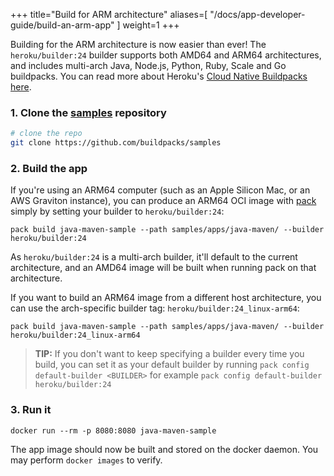 
+++
title="Build for ARM architecture"
aliases=[
  "/docs/app-developer-guide/build-an-arm-app"
]
weight=1
+++

<!--more-->

Building for the ARM architecture is now easier than ever! The `heroku/builder:24` builder supports both AMD64 and ARM64 architectures, and includes
multi-arch Java, Node.js, Python, Ruby, Scale and Go buildpacks. You can read more about Heroku's [Cloud Native Buildpacks here][heroku-buildpacks].

### 1. Clone the [samples][samples] repository

```bash
# clone the repo
git clone https://github.com/buildpacks/samples
```

### 2. Build the app

If you're using an ARM64 computer (such as an Apple Silicon Mac, or an AWS Graviton instance), you can produce an ARM64 OCI image with [pack][pack] simply by setting your builder to `heroku/builder:24`:
```
pack build java-maven-sample --path samples/apps/java-maven/ --builder heroku/builder:24
```
<!--+- "{{execute}}"+-->

As `heroku/builder:24` is a multi-arch builder, it'll default to the current architecture, and an AMD64 image will be built when running pack on that architecture.

If you want to build an ARM64 image from a different host architecture, you can use the arch-specific builder tag: `heroku/builder:24_linux-arm64`:
```
pack build java-maven-sample --path samples/apps/java-maven/ --builder heroku/builder:24_linux-arm64
```
<!--+- "{{execute}}"+-->

> **TIP:** If you don't want to keep specifying a builder every time you build, you can set it as your default
> builder by running `pack config default-builder <BUILDER>` for example `pack config default-builder heroku/builder:24`
<!--+- "{{execute}}"+-->

### 3. Run it

```
docker run --rm -p 8080:8080 java-maven-sample
```
<!--+- "{{execute}}"+-->

The app image should now be built and stored on the docker daemon. You may perform `docker images` to verify.

[pack]: https://github.com/buildpacks/pack
[docker]: https://docs.docker.com
[samples]: https://github.com/buildpacks/samples
[lifecycle]: https://github.com/buildpacks/lifecycle
[heroku-buildpacks]: https://github.com/heroku/buildpacks

